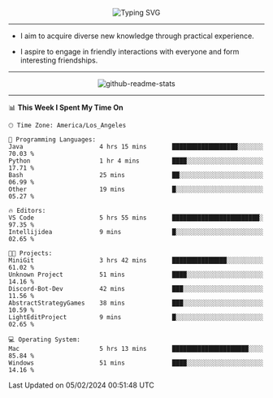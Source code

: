 <p align="center">
  <img src="https://readme-typing-svg.demolab.com?font=Fira+Code&weight=500&size=32&duration=2500&pause=1600&center=true&vCenter=true&random=false&width=1024&height=64&lines=Hi+there+%F0%9F%91%8B;I'm+delighted+you+could+make+it+here+%F0%9F%8E%89;I'm+Harry%2C+a+college+student+still+finding+my+way" alt="Typing SVG" />
</p>


---


- I aim to acquire diverse new knowledge through practical experience.

- I aspire to engage in friendly interactions with everyone and form interesting friendships.


---


<p align="center">
  <img src="https://github-readme-stats.vercel.app/api?username=Harry-Jing&show_icons=true" alt="github-readme-stats"/>
</p>


---

<!--START_SECTION:waka-->
📊 **This Week I Spent My Time On** 

```text
🕑︎ Time Zone: America/Los_Angeles

💬 Programming Languages: 
Java                     4 hrs 15 mins       ██████████████████░░░░░░░   70.03 % 
Python                   1 hr 4 mins         ████░░░░░░░░░░░░░░░░░░░░░   17.71 % 
Bash                     25 mins             ██░░░░░░░░░░░░░░░░░░░░░░░   06.99 % 
Other                    19 mins             █░░░░░░░░░░░░░░░░░░░░░░░░   05.27 % 

🔥 Editors: 
VS Code                  5 hrs 55 mins       ████████████████████████░   97.35 % 
Intellijidea             9 mins              █░░░░░░░░░░░░░░░░░░░░░░░░   02.65 % 

🐱‍💻 Projects: 
MiniGit                  3 hrs 42 mins       ███████████████░░░░░░░░░░   61.02 % 
Unknown Project          51 mins             ████░░░░░░░░░░░░░░░░░░░░░   14.16 % 
Discord-Bot-Dev          42 mins             ███░░░░░░░░░░░░░░░░░░░░░░   11.56 % 
AbstractStrategyGames    38 mins             ███░░░░░░░░░░░░░░░░░░░░░░   10.59 % 
LightEditProject         9 mins              █░░░░░░░░░░░░░░░░░░░░░░░░   02.65 % 

💻 Operating System: 
Mac                      5 hrs 13 mins       █████████████████████░░░░   85.84 % 
Windows                  51 mins             ████░░░░░░░░░░░░░░░░░░░░░   14.16 % 
```


 Last Updated on 05/02/2024 00:51:48 UTC
<!--END_SECTION:waka-->
